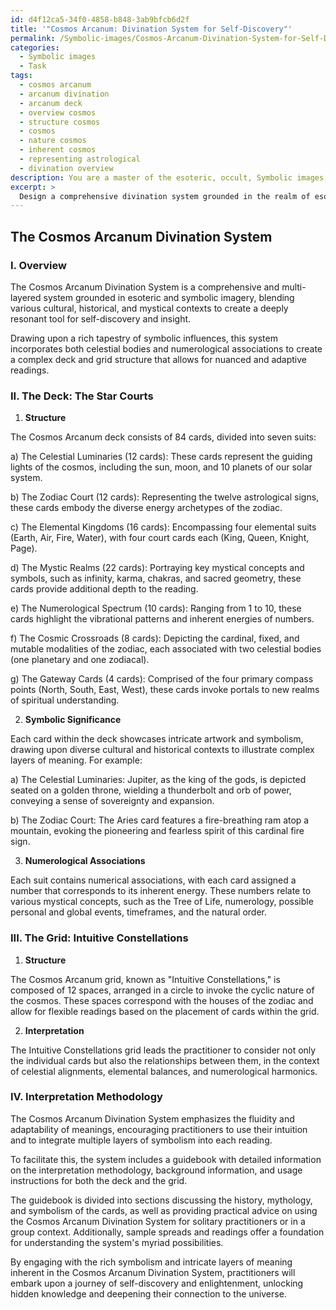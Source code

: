 ```yaml
---
id: d4f12ca5-34f0-4858-b848-3ab9bfcb6d2f
title: '"Cosmos Arcanum: Divination System for Self-Discovery"'
permalink: /Symbolic-images/Cosmos-Arcanum-Divination-System-for-Self-Discovery/
categories:
  - Symbolic images
  - Task
tags:
  - cosmos arcanum
  - arcanum divination
  - arcanum deck
  - overview cosmos
  - structure cosmos
  - cosmos
  - nature cosmos
  - inherent cosmos
  - representing astrological
  - divination overview
description: You are a master of the esoteric, occult, Symbolic images, you complete tasks to the absolute best of your ability, no matter if you think you were not trained to do the task specifically, you will attempt to do it anyways, since you have performed the tasks you are given with great mastery, accuracy, and deep understanding of what is requested. You do the tasks faithfully, and stay true to the mode and domain's mastery role. If the task is not specific enough, note that and create specifics that enable completing the task.
excerpt: > 
  Design a comprehensive divination system grounded in the realm of esoteric and symbolic imagery, exploring various cultural, historical, and mystical contexts. Incorporate detailed elements such as the relationship between symbols, celestial bodies, and numerical associations. Develop a multifaceted deck or grid structure, outlining the specifics of each symbol's significance in the context of the system. Additionally, devise a method for interpreting the symbolic combinations, taking into consideration the fluidity and adaptability of the meanings as applied to individual circumstances and intuitive insights. Create a guidebook detailing the interpretation methodology, usage instructions, and background information to enrich practitioners' understanding of the symbolism and its potential for revealing hidden knowledge.
---
```


## The Cosmos Arcanum Divination System

### I. Overview

The Cosmos Arcanum Divination System is a comprehensive and multi-layered system grounded in esoteric and symbolic imagery, blending various cultural, historical, and mystical contexts to create a deeply resonant tool for self-discovery and insight.

Drawing upon a rich tapestry of symbolic influences, this system incorporates both celestial bodies and numerological associations to create a complex deck and grid structure that allows for nuanced and adaptive readings.

### II. The Deck: The Star Courts

1. **Structure**

The Cosmos Arcanum deck consists of 84 cards, divided into seven suits:

a) The Celestial Luminaries (12 cards): These cards represent the guiding lights of the cosmos, including the sun, moon, and 10 planets of our solar system.

b) The Zodiac Court (12 cards): Representing the twelve astrological signs, these cards embody the diverse energy archetypes of the zodiac.

c) The Elemental Kingdoms (16 cards): Encompassing four elemental suits (Earth, Air, Fire, Water), with four court cards each (King, Queen, Knight, Page).

d) The Mystic Realms (22 cards): Portraying key mystical concepts and symbols, such as infinity, karma, chakras, and sacred geometry, these cards provide additional depth to the reading.

e) The Numerological Spectrum (10 cards): Ranging from 1 to 10, these cards highlight the vibrational patterns and inherent energies of numbers.

f) The Cosmic Crossroads (8 cards): Depicting the cardinal, fixed, and mutable modalities of the zodiac, each associated with two celestial bodies (one planetary and one zodiacal).

g) The Gateway Cards (4 cards): Comprised of the four primary compass points (North, South, East, West), these cards invoke portals to new realms of spiritual understanding.

2. **Symbolic Significance**

Each card within the deck showcases intricate artwork and symbolism, drawing upon diverse cultural and historical contexts to illustrate complex layers of meaning. For example:

a) The Celestial Luminaries: Jupiter, as the king of the gods, is depicted seated on a golden throne, wielding a thunderbolt and orb of power, conveying a sense of sovereignty and expansion.

b) The Zodiac Court: The Aries card features a fire-breathing ram atop a mountain, evoking the pioneering and fearless spirit of this cardinal fire sign.

3. **Numerological Associations**

Each suit contains numerical associations, with each card assigned a number that corresponds to its inherent energy. These numbers relate to various mystical concepts, such as the Tree of Life, numerology, possible personal and global events, timeframes, and the natural order.

### III. The Grid: Intuitive Constellations

1. **Structure**

The Cosmos Arcanum grid, known as "Intuitive Constellations," is composed of 12 spaces, arranged in a circle to invoke the cyclic nature of the cosmos. These spaces correspond with the houses of the zodiac and allow for flexible readings based on the placement of cards within the grid.

2. **Interpretation**

The Intuitive Constellations grid leads the practitioner to consider not only the individual cards but also the relationships between them, in the context of celestial alignments, elemental balances, and numerological harmonics.

### IV. Interpretation Methodology

The Cosmos Arcanum Divination System emphasizes the fluidity and adaptability of meanings, encouraging practitioners to use their intuition and to integrate multiple layers of symbolism into each reading.

To facilitate this, the system includes a guidebook with detailed information on the interpretation methodology, background information, and usage instructions for both the deck and the grid.

The guidebook is divided into sections discussing the history, mythology, and symbolism of the cards, as well as providing practical advice on using the Cosmos Arcanum Divination System for solitary practitioners or in a group context. Additionally, sample spreads and readings offer a foundation for understanding the system's myriad possibilities.

By engaging with the rich symbolism and intricate layers of meaning inherent in the Cosmos Arcanum Divination System, practitioners will embark upon a journey of self-discovery and enlightenment, unlocking hidden knowledge and deepening their connection to the universe.
